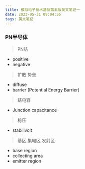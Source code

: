 ```yaml
---
title: 模拟电子技术基础第五版英文笔记一
date: 2023-05-31 09:04:55
tags: 英文笔记
---
```


### PN半导体
> PN结
- positive
- negative

> 扩散 势垒
- diffuse
- barrier (Potential Energy Barrier)

> 结电容
- Junction capacitance

> 稳压
- stabilivolt

> 基区 集电区 发射区
- base region  
- collecting area 
- emitter region